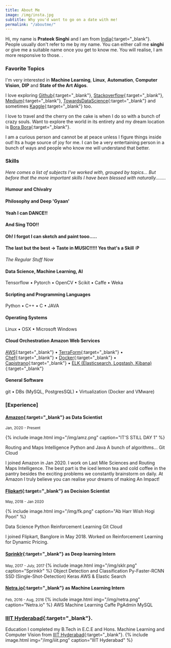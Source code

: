 ```yaml
--- 
title: About Me 
image: /img/insta.jpg 
subtitle: Why you'd want to go on a date with me!
permalink: "/aboutme/" 
--- 
```


Hi, my name is **Prateek Singhi** and I am from [India](https://goo.gl/maps/cGB1ipUz9YF2){:target="_blank"}. People usually don't refer to me by my name. You can either call me **singhi** or give me a suitable name once you get to know me. You will realise, I am more responsive to those. <i class="em em-smile"></i>. 

### <i class="fa fa-heart" aria-hidden="true"></i> Favorite Topics
I'm very interested in **Machine Learning**, **Linux**, **Automation**, **Computer Vision**, **DIP** and **State of the Art Algos**.

I love exploring [Github](https://github.com/){:target="_blank"}, [Stackoverflow](https://stackoverflow.com/){:target="_blank"}, [Medium](https://medium.com){:target="_blank"}, [TowardsDataScience](https://towardsdatascience.com/){:target="_blank"} and sometimes [Kaggle](https://kaggle.com){:target="_blank"} too.<br/>

I love to travel and the cherry on the cake is when I do so with a bunch of crazy souls. Want to explore the world in its entirety and my dream location is [Bora Bora](https://www.google.com/maps/place/Bora+Bora/@-16.5044211,-151.7736687,13z/data=!3m1!4b1!4m5!3m4!1s0x76bdbd188a4a98ab:0x160a089e92d5ce61!8m2!3d-16.5004126!4d-151.7414904){:target="_blank"}. 

I am a curious person and cannot be at peace unless I figure things inside out! Its a huge source of joy for me. I can be a very entertaining person in a bunch of ways and people who know me will understand that better.  

### <i class="fa fa-cubes" aria-hidden="true"></i> Skills 
*Here comes a list of subjects I've worked with, grouped by topics...* 
*But before that the more important skills I have been blessed with naturally........*

#### <i class="fa fa-gear" aria-hidden="true"></i> Humour and Chivalry
#### <i class="fa fa-gear" aria-hidden="true"></i> Philosophy and Deep 'Gyaan'
#### <i class="fa fa-gear" aria-hidden="true"></i> Yeah I can DANCE!!
#### <i class="fa fa-gear" aria-hidden="true"></i> And Sing TOO!! 
#### <i class="fa fa-gear" aria-hidden="true"></i> Oh! I forgot I can sketch and paint tooo.....
#### <i class="fa fa-gear" aria-hidden="true"></i> The last but the best -> Taste in MUSIC!!!!! Yes that's a Skill :P

*The Regular Stuff Now*
#### <i class="fa fa-gear" aria-hidden="true"></i> Data Science, Machine Learning, AI 

Tensorflow &bull; Pytorch &bull; OpenCV &bull; Scikit &bull; Caffe &bull; Weka

#### <i class="fa fa-code" aria-hidden="true"></i> Scripting and Programming Languages 

Python &bull; C++ &bull; C &bull; JAVA

#### <i class="fa fa-terminal" aria-hidden="true"></i> Operating Systems 

Linux &bull; OSX &bull; Microsoft Windows

#### <i class="fa fa-cloud" aria-hidden="true"></i> Cloud Orchestration Amazon Web Services

[AWS](https://aws.amazon.com){:target="_blank"} &bull; [TerraForm](https://www.terraform.io/){:target="_blank"} &bull; [Chef](https://www.chef.io/){:target="_blank"} &bull; [Docker](https://www.docker.com/){:target="_blank"} &bull; [Capistrano](http://capistranorb.com/){:target="_blank"} &bull; [ELK (Elasticsearch, Logstash, Kibana)](https://www.elastic.co/webinars/introduction-elk-stack){:target="_blank"} 

#### <i class="fa fa-gear" aria-hidden="true"></i> General Software 

git &bull; DBs (MySQL, PostgresSQL) &bull; Virtualization (Docker and VMware) 

### <i class="fa fa-briefcase" aria-hidden="true"></i> [Experience] 


#### <i class="fa fa-building-o" aria-hidden="true"></i>[Amazon](https://www.amazon.in/){:target="_blank"} as **Data Scientist** 
<small> <i class="fa fa-calendar" aria-hidden="true"></i> Jan, 2020 - Present </small> 

{% include image.html
            img="/img/amz.png"
            caption="IT'S STILL DAY 1" %}

<span class="badge">Routing and Maps Intelligence</span> 
<span class="badge">Python and Java</span> 
<span class="badge">A bunch of algorithms...</span> 
<span class="badge">Git</span> <span class="badge">Cloud</span>

I joined Amazon in Jan 2020. I work on Last Mile Sciences and Routing Maps Intelligence. The best part is the iced lemon tea and cold coffee in the pantry besides the exciting problems we constantly brainstorm on daily. At Amazon I truly believe you can realise your dreams of making An Impact! 

#### <i class="fa fa-building-o" aria-hidden="true"></i>[Flipkart](https://www.flipkart.com/){:target="_blank"} as **Decision Scientist** 
<small> <i class="fa fa-calendar" aria-hidden="true"></i> May, 2018 - Jan 2020 </small> 

{% include image.html
            img="/img/fk.png"
            caption="Ab Harr Wish Hogi Poori" %}
            
<span class="badge">Data Science</span> 
<span class="badge">Python</span> 
<span class="badge">Reinforcement Learning</span> 
<span class="badge">Git</span> <span class="badge">Cloud</span>

I joined Flipkart, Banglore in May 2018. Worked on Reinforcement Learning for Dynamic Pricing. 

#### <i class="fa fa-building-o" aria-hidden="true"></i> [Sprinklr](https://www.sprinklr.com/){:target="_blank"} as **Deep learning Intern** 
<small> <i class="fa fa-calendar" aria-hidden="true"></i> May, 2017 - July, 2017 </small>
{% include image.html
            img="/img/sklr.png"
            caption="Sprinklr" %}
<span class="badge">Object Detection and Classification</span> 
<span class="badge">Py-Faster-RCNN</span> 
<span class="badge">SSD (Single-Shot-Detection)</span> <span class="badge">Keras</span> 
<span class="badge">AWS & Elastic Search</span> 

#### <i class="fa fa-building-o" aria-hidden="true"></i> [Netra.io](http://www.netra.io/){:target="_blank"} as **Machine Learning Intern** 
<small> <i class="fa fa-calendar" aria-hidden="true"></i> Feb, 2016 - Aug, 2016 </small> 
{% include image.html
            img="/img/netra.png"
            caption="Netra.io" %}
<span class="badge">AWS</span> 
<span class="badge">Machine Learning</span> 
<span class="badge">Caffe</span> 
<span class="badge">PgAdmin</span> 
<span class="badge">MySQL</span> 

### <i class="fa fa-graduation-cap" aria-hidden="true"></i> [IIIT Hyderabad](https://www.iiit.ac.in/){:target="_blank"}.
Education I completed my B.Tech in E.C.E and Hons. Machine Learning and Computer Vision from [IIIT Hyderabad](https://www.iiit.ac.in/){:target="_blank"}.
{% include image.html
            img="/img/iiit.png"
            caption="IIIT Hyderabad" %}
